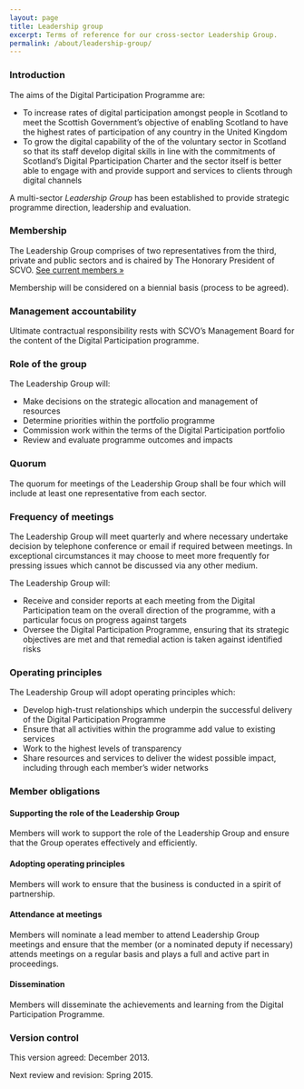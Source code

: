 ```yaml
---
layout: page
title: Leadership group
excerpt: Terms of reference for our cross-sector Leadership Group.
permalink: /about/leadership-group/
---
```


### Introduction

The aims of the Digital Participation Programme are:

- To increase rates of digital participation amongst people in Scotland to meet the Scottish Government’s objective of enabling Scotland to have the highest rates of participation of any country in the United Kingdom
- To grow the digital capability of the of the voluntary sector in Scotland so that its staff develop digital skills in line with the commitments of Scotland’s Digital Pparticipation Charter and the sector itself is better able to engage with and provide support and services to clients through digital channels

A multi-sector *Leadership Group* has been established to provide strategic programme direction, leadership and evaluation.

### Membership 

The Leadership Group comprises of two representatives from the third, private and public sectors and is chaired by The Honorary President of SCVO. [See current members &raquo;](/about/#leadership-group)

Membership will be considered on a biennial basis (process to be agreed).

### Management accountability

Ultimate contractual responsibility rests with SCVO’s Management Board for the content of the Digital Participation programme.

### Role of the group

The Leadership Group will:

- Make decisions on the strategic allocation and management of resources
- Determine priorities within the portfolio programme
- Commission work within the terms of the Digital Participation portfolio
- Review and evaluate programme outcomes and impacts

### Quorum

The quorum for meetings of the Leadership Group shall be four which will include at least one representative from each sector.

### Frequency of meetings

The Leadership Group will meet quarterly and where necessary undertake decision by telephone conference or email if required between meetings. In exceptional circumstances it may choose to meet more frequently for pressing issues which cannot be discussed via any other medium.

The Leadership Group will:

- Receive and consider reports at each meeting from the Digital Participation team on the overall direction of the programme, with a particular focus on progress against targets
- Oversee the Digital Participation Programme, ensuring that its strategic objectives are met and that remedial action is taken against identified risks

### Operating principles

The Leadership Group will adopt operating principles which:

- Develop high-trust relationships which underpin the successful delivery of the Digital Participation Programme
- Ensure that all activities within the programme add value to existing services
- Work to the highest levels of transparency
- Share resources and services to deliver the widest possible impact, including through each member’s wider networks

### Member obligations

#### Supporting the role of the Leadership Group

Members will work to support the role of the Leadership Group and ensure that the Group operates effectively and efficiently.

#### Adopting operating principles

Members will work to ensure that the business is conducted in a spirit of partnership.

#### Attendance at meetings

Members will nominate a lead member to attend Leadership Group meetings and ensure that the member (or a nominated deputy if necessary) attends meetings on a regular basis and plays a full and active part in proceedings.

#### Dissemination

Members will disseminate the achievements and learning from the Digital Participation Programme.

### Version control

This version agreed: December 2013.

Next review and revision: Spring 2015.